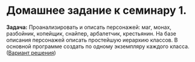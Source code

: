 # Домашнее задание к семинару 1.

**Задача:** Проанализировать и описать персонажей: маг, монах, разбойник, копейщик, снайпер, арбалетчик, крестьянин. На базе описания персонажей описать простейшую иерархию классов. В основной программе создать по одному экземпляру каждого класса. ([Вариант решения]())